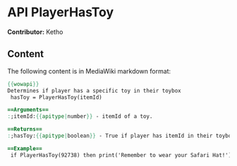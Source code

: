 # API PlayerHasToy

**Contributor:** Ketho

## Content

The following content is in MediaWiki markdown format:

```mediawiki
{{wowapi}}
Determines if player has a specific toy in their toybox
 hasToy = PlayerHasToy(itemId)

==Arguments==
:;itemId:{{apitype|number}} - itemId of a toy.

==Returns==
:;hasToy:{{apitype|boolean}} - True if player has itemId in their toybox, false if not.

==Example==
 if PlayerHasToy(92738) then print('Remember to wear your Safari Hat!'); end
```